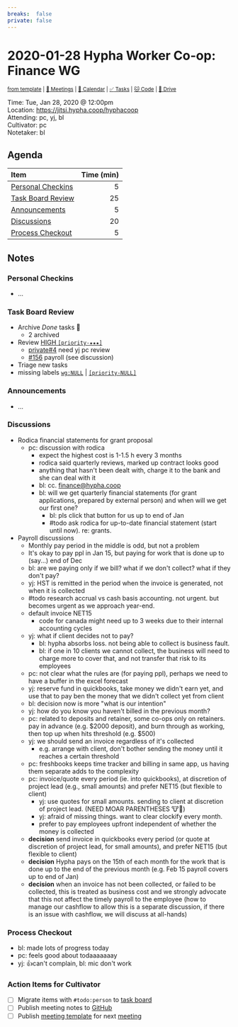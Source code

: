 ```yaml
---
breaks:  false
private: false
---
```

# 2020-01-28 Hypha Worker Co-op: Finance WG

<sup>[from template][template] | [:notebook: Meetings][meetings] | [:date: Calendar][calendar] | [:white_check_mark: Tasks][tasks] | [:cat: Code][gh] | [:open_file_folder: Drive][gdrive]</sup>

Time:       Tue, Jan 28, 2020 @ 12:00pm  
Location:   https://jitsi.hypha.coop/hyphacoop  
Attending:  pc, yj, bl  
Cultivator: pc  
Notetaker:  bl

## Agenda

| Item                                        | Time (min) |
|:--------------------------------------------|-----------:|
| [Personal Checkins](#Personal-Checkins)     |          5 |
| [Task Board Review](#Task-Board-Review)     |         25 |
| [Announcements](#Announcements)             |          5 |
| [Discussions](#Discussions)                 |         20 |
| [Process Checkout](#Process-Checkout)       |          5 |

## Notes

### Personal Checkins

- ...

### Task Board Review

- Archive _Done_ tasks :tada:
    - 2 archived
- Review [HIGH `[priority-★★★]`][l-pri-hi]
    - [private#4](https://github.com/hyphacoop/organizing-private/issues/4) need yj pc review
    - [#156](https://github.com/hyphacoop/organizing/issues/156) payroll (see discussion)
- Triage new tasks
- missing labels [`wg:NULL`][l-none] | [`[priority-NULL]`][l-pri-none]

### Announcements

- ...

### Discussions

- Rodica financial statements for grant proposal
    - pc: discussion with rodica
        - expect the highest cost is 1-1.5 h every 3 months
        - rodica said quarterly reviews, marked up contract looks good
        - anything that hasn't been dealt with, charge it to the bank and she can deal with it
        - bl: cc. finance@hypha.coop
        - bl: will we get quarterly financial statements (for grant applications, prepared by external person) and when will we get our first one?
            - bl: pls click that button for us up to end of Jan
            - #todo ask rodica for up-to-date financial statement (start until now). re: grants.
- Payroll discussions
    - Monthly pay period in the middle is odd, but not a problem
    - It's okay to pay ppl in Jan 15, but paying for work that is done up to (say...) end of Dec
    - bl: are we paying only if we bill? what if we don't collect? what if they don't pay?
    - yj: HST is remitted in the period when the invoice is generated, not when it is collected
    - #todo research accrual vs cash basis accounting. not urgent. but becomes urgent as we approach year-end.
    - default invoice NET15
        - code for canada might need up to 3 weeks due to their internal accounting cycles
    - yj: what if client decides not to pay?
        - bl: hypha absorbs loss. not being able to collect is business fault.
        - bl: if one in 10 clients we cannot collect, the business will need to charge more to cover that, and not transfer that risk to its employees
    - pc: not clear what the rules are (for paying ppl), perhaps we need to have a buffer in the excel forecast
    - yj: reserve fund in quickbooks, take money we didn't earn yet, and use that to pay ben the money that we didn't collect yet from client
    - bl: decision now is more "what is our intention"
    - yj: how do you know you haven't billed in the previous month?
    - pc: related to deposits and retainer, some co-ops only on retainers. pay in advance (e.g. $2000 deposit), and burn through as working, then top up when hits threshold (e.g. $500) 
    - yj: we should send an invoice regardless of it's collected
        - e.g. arrange with client, don't bother sending the money until it reaches a certain threshold
    - pc: freshbooks keeps time tracker and billing in same app, us having them separate adds to the complexity
    - pc: invoice/quote every period (ie. into quickbooks), at discretion of project lead (e.g., small amounts) and prefer NET15 (but flexible to client)
        - yj: use quotes for small amounts. sending to client at discretion of project lead. (NEED MOAR PARENTHESES 🐮🔔)
        - yj: afraid of missing things. want to clear clockify every month.
        - prefer to pay employees upfront independent of whether the money is collected
    - **decision** send invoice in quickbooks every period (or quote at discretion of project lead, for small amounts), and prefer NET15 (but flexible to client)
    - **decision** Hypha pays on the 15th of each month for the work that is done up to the end of the previous month (e.g. Feb 15 payroll covers up to end of Jan)
    - **decision** when an invoice has not been collected, or failed to be collected, this is treated as business cost and we strongly advocate that this not affect the timely payroll to the employee (how to manage our cashflow to allow this is a separate discussion, if there is an issue with cashflow, we will discuss at all-hands)

### Process Checkout

- bl: made lots of progress today
- pc: feels good about todaaaaaaay
- yj: 👍can't complain, bl: mic don't work

### Action Items for Cultivator

- [ ] Migrate items with `#todo:person` to [task board][tasks]
- [ ] Publish meeting notes to [GitHub][gh]
- [ ] Publish [meeting template][template] for next [meeting][meetings]

<!-- Links: Important -->
[template]: https://link.hypha.coop/template
[meetings]: https://link.hypha.coop/meetings
[calendar]: https://link.hypha.coop/calendar
[tasks]:    https://link.hypha.coop/tasks
[gh]:       https://link.hypha.coop/gh
[gdrive]:   https://link.hypha.coop/gdrive

<!-- Links: Labels -->
[l-pri-hi]: https://github.com/orgs/hyphacoop/projects/2?card_filter_query=label:[priority-★★★]
[l-pri-md]: https://github.com/orgs/hyphacoop/projects/2?card_filter_query=label:[priority-★★☆]
[l-pri-lo]: https://github.com/orgs/hyphacoop/projects/2?card_filter_query=label:[priority-★☆☆]
[l-pri-none]: https://github.com/orgs/hyphacoop/projects/2?card_filter_query=-label:[priority-★☆☆]+-label:[priority-★★☆]+-label:[priority-★★★]
[l-biz]: https://github.com/orgs/hyphacoop/projects/2?card_filter_query=label:"wg:business-planning"
[l-fin]: https://github.com/orgs/hyphacoop/projects/2?card_filter_query=label:"wg:finance"
[l-gov]: https://github.com/orgs/hyphacoop/projects/2?card_filter_query=label:"wg:governance
[l-ops]: https://github.com/orgs/hyphacoop/projects/2?card_filter_query=label:"wg:infra-ops"
[l-none]: https://github.com/orgs/hyphacoop/projects/2?card_filter_query=-label:wg:infra-ops+-label:wg:finance+-label:wg:governance+-label:wg:business-planning

<!-- Links: Working Groups -->
[biz-wg]: https://link.hypha.coop/biz-wg
[fin-wg]: https://link.hypha.coop/fin-wg
[gov-wg]: https://link.hypha.coop/gov-wg
[ops-wg]: https://link.hypha.coop/ops-wg